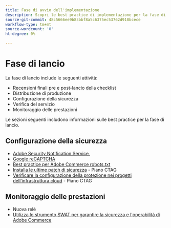 ```yaml
---
title: Fase di avvio dell'implementazione
description: Scopri le best practice di implementazione per la fase di lancio dei progetti Adobe Commerce.
source-git-commit: 48c5666ee9b83bbf8a5c6375ec53762d918bcece
workflow-type: tm+mt
source-wordcount: '0'
ht-degree: 0%

---
```



# Fase di lancio

La fase di lancio include le seguenti attività:

- Recensioni finali pre e post-lancio della checklist
- Distribuzione di produzione
- Configurazione della sicurezza
- Verifica del servizio
- Monitoraggio delle prestazioni

Le sezioni seguenti includono informazioni sulle best practice per la fase di lancio.

## Configurazione della sicurezza

- [Adobe Security Notification Service &#x200B;](security-notification-service.md)
- [Google reCAPTCHA](https://docs.magento.com/user-guide/stores/security-google-recaptcha.html)
- [Best practice per Adobe Commerce robots.txt &#x200B;](robots-txt.md)
- [Installa le ultime patch di sicurezza](https://helpx.adobe.com/security/products/magento/apsb22-12.html) - Piano CTAG
- [Verificare la configurazione della protezione nei progetti dell’infrastruttura cloud](https://devdocs.magento.com/cloud/live/site-launch-checklist.html#security-configuration) - Piano CTAG

## Monitoraggio delle prestazioni

- Nuova relè
- [Utilizza lo strumento SWAT per garantire la sicurezza e l&#39;operabilità di Adobe Commerce](../../../tools/site-wide-analysis-tool/intro.md#integrations-with-other-adobe-commerce-support-tools)
